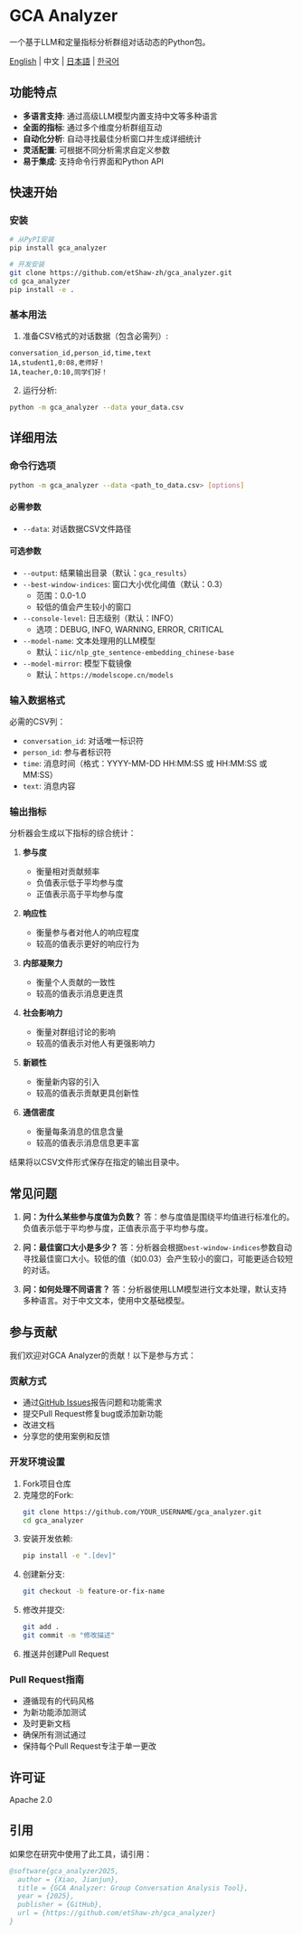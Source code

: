 # GCA Analyzer

一个基于LLM和定量指标分析群组对话动态的Python包。

[English](README.md) | 中文 | [日本語](README_ja.md) | [한국어](README_ko.md)

## 功能特点

- **多语言支持**: 通过高级LLM模型内置支持中文等多种语言
- **全面的指标**: 通过多个维度分析群组互动
- **自动化分析**: 自动寻找最佳分析窗口并生成详细统计
- **灵活配置**: 可根据不同分析需求自定义参数
- **易于集成**: 支持命令行界面和Python API

## 快速开始

### 安装

```bash
# 从PyPI安装
pip install gca_analyzer

# 开发安装
git clone https://github.com/etShaw-zh/gca_analyzer.git
cd gca_analyzer
pip install -e .
```

### 基本用法

1. 准备CSV格式的对话数据（包含必需列）:
```
conversation_id,person_id,time,text
1A,student1,0:08,老师好！
1A,teacher,0:10,同学们好！
```

2. 运行分析:
```bash
python -m gca_analyzer --data your_data.csv
```

## 详细用法

### 命令行选项

```bash
python -m gca_analyzer --data <path_to_data.csv> [options]
```

#### 必需参数
- `--data`: 对话数据CSV文件路径

#### 可选参数
- `--output`: 结果输出目录（默认：`gca_results`）
- `--best-window-indices`: 窗口大小优化阈值（默认：0.3）
  - 范围：0.0-1.0
  - 较低的值会产生较小的窗口
- `--console-level`: 日志级别（默认：INFO）
  - 选项：DEBUG, INFO, WARNING, ERROR, CRITICAL
- `--model-name`: 文本处理用的LLM模型
  - 默认：`iic/nlp_gte_sentence-embedding_chinese-base`
- `--model-mirror`: 模型下载镜像
  - 默认：`https://modelscope.cn/models`

### 输入数据格式

必需的CSV列：
- `conversation_id`: 对话唯一标识符
- `person_id`: 参与者标识符
- `time`: 消息时间（格式：YYYY-MM-DD HH:MM:SS 或 HH:MM:SS 或 MM:SS）
- `text`: 消息内容

### 输出指标

分析器会生成以下指标的综合统计：

1. **参与度**
   - 衡量相对贡献频率
   - 负值表示低于平均参与度
   - 正值表示高于平均参与度

2. **响应性**
   - 衡量参与者对他人的响应程度
   - 较高的值表示更好的响应行为

3. **内部凝聚力**
   - 衡量个人贡献的一致性
   - 较高的值表示消息更连贯

4. **社会影响力**
   - 衡量对群组讨论的影响
   - 较高的值表示对他人有更强影响力

5. **新颖性**
   - 衡量新内容的引入
   - 较高的值表示贡献更具创新性

6. **通信密度**
   - 衡量每条消息的信息含量
   - 较高的值表示消息信息更丰富

结果将以CSV文件形式保存在指定的输出目录中。

## 常见问题

1. **问：为什么某些参与度值为负数？**
   答：参与度值是围绕平均值进行标准化的。负值表示低于平均参与度，正值表示高于平均参与度。

2. **问：最佳窗口大小是多少？**
   答：分析器会根据`best-window-indices`参数自动寻找最佳窗口大小。较低的值（如0.03）会产生较小的窗口，可能更适合较短的对话。

3. **问：如何处理不同语言？**
   答：分析器使用LLM模型进行文本处理，默认支持多种语言。对于中文文本，使用中文基础模型。

## 参与贡献

我们欢迎对GCA Analyzer的贡献！以下是参与方式：

### 贡献方式
- 通过[GitHub Issues](https://github.com/etShaw-zh/gca_analyzer/issues)报告问题和功能需求
- 提交Pull Request修复bug或添加新功能
- 改进文档
- 分享您的使用案例和反馈

### 开发环境设置
1. Fork项目仓库
2. 克隆您的Fork:
   ```bash
   git clone https://github.com/YOUR_USERNAME/gca_analyzer.git
   cd gca_analyzer
   ```
3. 安装开发依赖:
   ```bash
   pip install -e ".[dev]"
   ```
4. 创建新分支:
   ```bash
   git checkout -b feature-or-fix-name
   ```
5. 修改并提交:
   ```bash
   git add .
   git commit -m "修改描述"
   ```
6. 推送并创建Pull Request

### Pull Request指南
- 遵循现有的代码风格
- 为新功能添加测试
- 及时更新文档
- 确保所有测试通过
- 保持每个Pull Request专注于单一更改

## 许可证

Apache 2.0

## 引用

如果您在研究中使用了此工具，请引用：

```bibtex
@software{gca_analyzer2025,
  author = {Xiao, Jianjun},
  title = {GCA Analyzer: Group Conversation Analysis Tool},
  year = {2025},
  publisher = {GitHub},
  url = {https://github.com/etShaw-zh/gca_analyzer}
}
